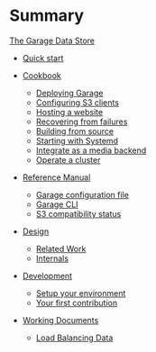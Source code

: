 # Summary

[The Garage Data Store](./intro.md)

- [Quick start](./quick_start/index.md)

- [Cookbook](./cookbook/index.md)
  - [Deploying Garage](./cookbook/real_world.md)
  - [Configuring S3 clients](./cookbook/clients.md)
  - [Hosting a website](./cookbook/website.md)
  - [Recovering from failures](./cookbook/recovering.md)
  - [Building from source](./cookbook/from_source.md)
  - [Starting with Systemd](./cookbook/systemd.md)
  - [Integrate as a media backend]()
  - [Operate a cluster]()

- [Reference Manual](./reference_manual/index.md)
  - [Garage configuration file](./reference_manual/configuration.md)
  - [Garage CLI](./reference_manual/cli.md)
  - [S3 compatibility status](./reference_manual/s3_compatibility.md)

- [Design](./design/index.md)
  - [Related Work](./design/related_work.md)
  - [Internals](./design/internals.md)

- [Development](./development/index.md)
  - [Setup your environment](./development/devenv.md)
  - [Your first contribution]()

- [Working Documents](./working_documents/index.md)
  - [Load Balancing Data](./working_documents/load_balancing.md)
